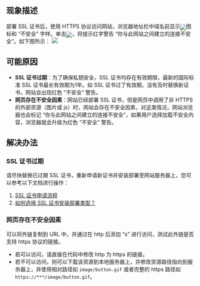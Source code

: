 ## 现象描述
部署 SSL 证书后，使用 HTTPS 协议访问网站，浏览器地址栏中域名前显示<span ><img src="https://main.qcloudimg.com/raw/fd19301d82877dddfb19dbba29366b17.png" style="margin-bottom:-5px;"/></span>图标和 “不安全” 字样。单击<span ><img src="https://main.qcloudimg.com/raw/fd19301d82877dddfb19dbba29366b17.png" style="margin-bottom:-5px;"/></span>，将提示红字警告 “你与此网站之间建立的连接不安全”。如下图所示：
![](https://main.qcloudimg.com/raw/d0e139c4326a84444ab6fd2a68170440.png)

## 可能原因
- **SSL 证书过期**：为了确保私钥安全，SSL 证书均存在有效期限，最新的国际标准 SSL 证书最长有效期为1年。如 SSL 证书过了有效期，没有及时替换新证书，网站会出现红色 “不安全” 警告。
- **网页存在不安全因素**：网站已经部署 SSL 证书，但是网页中调用了非 HTTPS 的外部资源（图片或 js）时，网站会存在不安全因素，对这类情况，网站浏览器也会标记 “你与此网站之间建立的连接不安全”，如果用户选择加载不安全内容，浏览器就会升级为红色 “不安全” 警告。


## 解决办法
### SSL 证书过期
请尽快替换已过期 SSL 证书，重新申请新证书并安装部署至网站服务器上，您可以参考以下文档进行操作：
1. [SSL 证书申请流程](https://cloud.tencent.com/document/product/400/43473)
2. [如何选择 SSL 证书安装部署类型？](https://cloud.tencent.com/document/product/400/4143)
 

### 网页存在不安全因素
可以将外链复制到 URL 中，并通过在 http 后添加 “s” 进行访问，测试此外链是否支持 https 协议的链接。
- 若可以访问，请直接在代码中修改 http 为 https 的链接。
- 若不可以访问，则可以下载该资源到本地服务器上，并修改资源路径指向到服务器上，并使用相对路径如 `image/button.gif` 或者完整的 https 路径如 `https://***/image/button.gif`。

